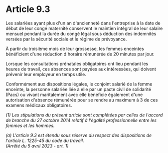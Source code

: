 # Article 9.3

Les salariées ayant plus d'un an d'ancienneté dans l'entreprise à la date de début de leur congé maternité conservent le maintien intégral de leur salaire mensuel pendant la durée du congé légal sous déduction des indemnités versées par la sécurité sociale et le régime de prévoyance.

À partir du troisième mois de leur grossesse, les femmes enceintes bénéficient d'une réduction d'horaire rémunérée de 20 minutes par jour.

Lorsque les consultations prénatales obligatoires ont lieu pendant les heures de travail, ces absences sont payées aux intéressées, qui doivent prévenir leur employeur en temps utile.

Conformément aux dispositions légales, le conjoint salarié de la femme enceinte, la personne salariée liée à elle par un pacte civil de solidarité (Pacs) ou vivant maritalement avec elle bénéficie également d'une autorisation d'absence rémunérée pour se rendre au maximum à 3 de ces examens médicaux obligatoires.

*(1) Les stipulations du présent article sont complétées par celles de l'accord de branche du 27 octobre 2014 relatif à l'égalité professionnelle entre les femmes et les hommes.*

 *(a) L'article 9.3 est étendu sous réserve du respect des dispositions de l'article L. 1225-45 du code du travail.    
(Arrêté du 5 avril 2023 - art. 1)*

